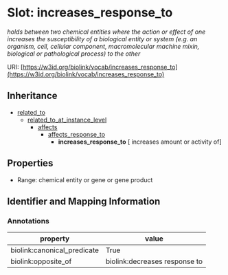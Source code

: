 # Slot: increases_response_to
_holds between two chemical entities where the action or effect of one increases the susceptibility of a biological entity or system (e.g. an organism, cell, cellular component, macromolecular machine mixin, biological or pathological process) to the other_


URI: [https://w3id.org/biolink/vocab/increases_response_to](https://w3id.org/biolink/vocab/increases_response_to)




## Inheritance

* [related_to](related_to.md)
    * [related_to_at_instance_level](related_to_at_instance_level.md)
        * [affects](affects.md)
            * [affects_response_to](affects_response_to.md)
                * **increases_response_to** [ increases amount or activity of]



## Properties

 * Range: chemical entity or gene or gene product



## Identifier and Mapping Information





### Annotations

| property | value |
| --- | --- |
| biolink:canonical_predicate | True |
| biolink:opposite_of | biolink:decreases response to |


